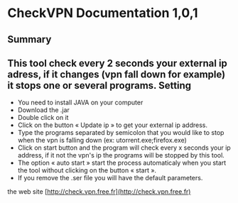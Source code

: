 ﻿CheckVPN Documentation 1,0,1
============================
Summary
-------
This tool check every 2 seconds your external ip adress, if it changes (vpn fall down for example) it stops one or several programs.
Setting
-------
- You need to install JAVA on your computer
- Download the .jar
- Double click on it
- Click on the button « Update ip » to get your external ip address.
- Type the programs separated by semicolon that you would like to stop when the vpn is falling down (ex: utorrent.exe;firefox.exe)
- Click on start button and the program will check every x seconds your ip address, if it not the vpn's ip the programs will be stopped by this tool.
- The option « auto start » start the process automaticaly when you start the tool without clicking on the button « start ».
- If you remove the .ser file you will have the default parameters.

the web site [http://check.vpn.free.fr](http://check.vpn.free.fr)